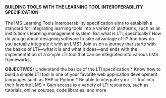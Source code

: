 #### BUILDING TOOLS WITH THE LEARNING TOOL INTEROPERABILITY SPECIFICATION

The IMS Learning Tools Interoperability specification aims to establish a standard for integrating learning tools into a variety of platforms, such as an institution's learning management system. But what is LTI, specifically? How do you go about designing software to take advantage of it? And how do you actually integrate it with an LMS? Join us on a journey that starts with the basics of LTI—what it is and what it does—and ends with the implementation of a simple LTI tool that can be integrated into various LMS frameworks.

**OBJECTIVES:** Understand the basics of the LTI specification * Know how to build a simple LTI tool in one of your favorite web application development languages such as PHP or Python * Be able to integrate your LTI tool into their favorite LMS * Gain access to a variety of LTI resources, such as tutorials, online courses, code libraries, and more

